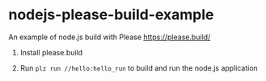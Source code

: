 # nodejs-please-build-example

An example of node.js build with Please https://please.build/

1. Install please.build

1. Run `plz run //hello:hello_run` to build and run the node.js application
